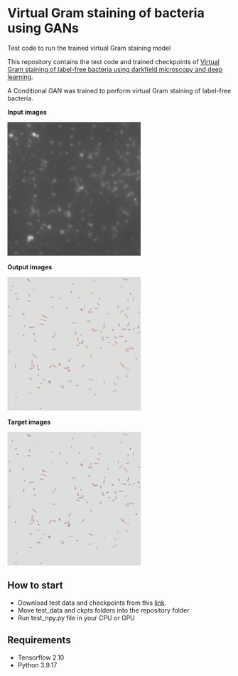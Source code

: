 # Virtual Gram staining of bacteria using GANs
 Test code to run the trained virtual Gram staining model


This repository contains the test code and trained checkpoints of [Virtual Gram staining of label-free bacteria using darkfield microscopy and deep learning](https://arxiv.org/abs/2407.12337).

A Conditional GAN was trained to perform virtual Gram staining of label-free bacteria.

**Input images**

<img src="exp_1/test_images/2_22_inp_df_0min1plus1_2.jpg" width="300"/>

**Output images**

<img src="exp_1/test_images/2_22_out.jpg" width="300"/>

**Target images**

<img src="exp_1/test_images/2_22_tar.jpg" width="300"/>

## How to start
* Download test data and checkpoints from this [link](https://drive.google.com/drive/folders/1f9eNcxyflmZJ7G47pdd6KyEzRdBxuTiU?usp=drive_link).
* Move test_data and ckpts folders into the repository folder
* Run test_npy.py file in your CPU or GPU

## Requirements
* Tensorflow 2.10
* Python 3.9.17